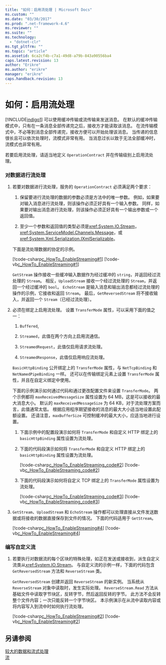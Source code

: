 ```yaml
---
title: "如何：启用流处理 | Microsoft Docs"
ms.custom: ""
ms.date: "03/30/2017"
ms.prod: ".net-framework-4.6"
ms.reviewer: ""
ms.suite: ""
ms.technology: 
  - "dotnet-clr"
ms.tgt_pltfrm: ""
ms.topic: "article"
ms.assetid: 6ca2cf4b-c7a1-49d8-a79b-843a90556ba4
caps.latest.revision: 13
author: "Erikre"
ms.author: "erikre"
manager: "erikre"
caps.handback.revision: 13
---
```

# 如何：启用流处理
[!INCLUDE[indigo1](../../../../includes/indigo1-md.md)] 可以使用缓冲传输或流传输来发送消息。 在默认的缓冲传输模式中，只有在一条消息全部传递完之后，接收方才能读取该消息。 在流传输模式中，不必等到消息全部传递完，接收方便可以开始处理该消息。 当传递的信息很长且可以依次处理时，流模式非常有用。 当消息过长以致于无法全部缓冲时，流模式也非常有用。  
  
 若要启用流处理，请适当地定义 `OperationContract` 并在传输级别上启用流处理。  
  
### <a name="to-stream-data"></a>对数据进行流处理  
  
1.  若要对数据进行流处理，服务的 `OperationContract` 必须满足两个要求：  
  
    1.  保留要进行流处理的数据的参数必须是方法中的唯一参数。 例如，如果要对输入消息进行流处理，则该操作必须正好具有一个输入参数。 同样，如果要对输出消息进行流处理，则该操作必须正好具有一个输出参数或一个返回值。  
  
    2.  至少一个参数和返回值的类型必须是<xref:System.IO.Stream>，<xref:System.ServiceModel.Channels.Message>，或<xref:System.Xml.Serialization.IXmlSerializable>。  
  
     下面是流处理数据的协定的示例。  
  
     [!code-csharp[c_HowTo_EnableStreaming#1](../../../../samples/snippets/csharp/VS_Snippets_CFX/c_howto_enablestreaming/cs/service.cs#1)]
     [!code-vb[c_HowTo_EnableStreaming#1](../../../../samples/snippets/visualbasic/VS_Snippets_CFX/c_howto_enablestreaming/vb/service.vb#1)]  
  
     `GetStream` 操作接收一些缓冲输入数据作为经过缓冲的 `string`，并返回经过流处理的 `Stream`。 相反，`UploadStream` 接收一个经过流处理的 `Stream`，并返回一个经过缓冲的 `bool`。 `EchoStream` 是输入消息和输出消息都经过流处理的操作的示例，它接收和返回 `Stream`。 最后，`GetReversedStream` 将不接收输入，并返回一个 `Stream`（已经过流处理）。  
  
2.  必须在绑定上启用流处理。 设置 `TransferMode` 属性，可以采用下面的值之一：  
  
    1.  `Buffered`,  
  
    2.  `Streamed`，此值在两个方向上启用流通信。  
  
    3.  `StreamedRequest`，此值仅启用请求流处理。  
  
    4.  `StreamedResponse`，此值仅启用响应流处理。  
  
     `BasicHttpBinding` 公开绑定上的 `TransferMode` 属性，与 `NetTcpBinding` 和 `NetNamedPipeBinding` 一样。 还可以在传输绑定元素上设置 `TransferMode` 属性，并且在自定义绑定中使用。  
  
     下面的示例演示如何通过代码和通过更改配置文件来设置 `TransferMode`。 两个示例都将 `maxReceivedMessageSize` 属性设置为 64 MB，这是可以接收的最大消息大小。 默认的 `maxReceivedMessageSize` 为 64 KB，对于流处理方案而言，此值通常太低。 根据应用程序期望接收的消息的最大大小适当地设置此配额设置。 还请注意，`maxBufferSize` 可控制缓冲的最大大小，应适当地进行设置。  
  
    1.  下面示例中的配置段演示如何将 `TransferMode` 和自定义 HTTP 绑定上的 `basicHttpBinding` 属性设置为流处理。  
  
         <!-- TODO: review snippet reference [!code[c_HowTo_EnableStreaming#103](../../../../samples/snippets/common/VS_Snippets_CFX/c_howto_enablestreaming/common/app.config#103)]  -->  
  
    2.  下面的代码段演示如何将 `TransferMode` 和自定义 HTTP 绑定上的 `basicHttpBinding` 属性设置为流处理。  
  
         [!code-csharp[c_HowTo_EnableStreaming_code#2](../../../../samples/snippets/csharp/VS_Snippets_CFX/c_howto_enablestreaming_code/cs/c_howto_enablestreaming_code.cs#2)]
         [!code-vb[c_HowTo_EnableStreaming_code#2](../../../../samples/snippets/visualbasic/VS_Snippets_CFX/c_howto_enablestreaming_code/vb/c_howto_enablestreaming_code.vb#2)]  
  
    3.  下面的代码段演示如何将自定义 TCP 绑定上的 `TransferMode` 属性设置为流处理。  
  
         [!code-csharp[c_HowTo_EnableStreaming_code#3](../../../../samples/snippets/csharp/VS_Snippets_CFX/c_howto_enablestreaming_code/cs/c_howto_enablestreaming_code.cs#3)]
         [!code-vb[c_HowTo_EnableStreaming_code#3](../../../../samples/snippets/visualbasic/VS_Snippets_CFX/c_howto_enablestreaming_code/vb/c_howto_enablestreaming_code.vb#3)]  
  
3.  `GetStream`、`UploadStream` 和 `EchoStream` 操作都可以处理直接从文件发送数据或将接收的数据直接保存到文件的情况。 下面的代码适用于 `GetStream`。  
  
     [!code-csharp[c_HowTo_EnableStreaming#4](../../../../samples/snippets/csharp/VS_Snippets_CFX/c_howto_enablestreaming/cs/service.cs#4)]
     [!code-vb[c_HowTo_EnableStreaming#4](../../../../samples/snippets/visualbasic/VS_Snippets_CFX/c_howto_enablestreaming/vb/service.vb#4)]  
  
### <a name="writing-a-custom-stream"></a>编写自定义流  
  
1.  若要执行对数据流的每个区块的特殊处理，如正在发送或接收到，派生自定义流类从<xref:System.IO.Stream>。 与自定义流的示例一样，下面的代码包含 `GetReversedStream` 方法和 `ReverseStream` 类。  
  
     `GetReversedStream` 创建并返回 `ReverseStream` 的新实例。 当系统从 `ReverseStream` 对象中读取时，发生实际处理。 `ReverseStream.Read` 方法从基础文件中读取字节块区，反转字节，然后返回反转的字节。 此方法不会反转整个文件内容；一次只能反转一个字节块区。 本示例演示在从流中读取内容或将内容写入到流中时如何执行流处理。  
  
     [!code-csharp[c_HowTo_EnableStreaming#2](../../../../samples/snippets/csharp/VS_Snippets_CFX/c_howto_enablestreaming/cs/service.cs#2)]
     [!code-vb[c_HowTo_EnableStreaming#2](../../../../samples/snippets/visualbasic/VS_Snippets_CFX/c_howto_enablestreaming/vb/service.vb#2)]  
  
## <a name="see-also"></a>另请参阅  
 [较大的数据和流式处理](../../../../docs/framework/wcf/feature-details/large-data-and-streaming.md)   
 [流](../../../../docs/framework/wcf/samples/stream.md)